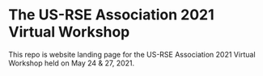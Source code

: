 # The US-RSE Association 2021 Virtual Workshop

This repo is website landing page for the US-RSE Association 2021 Virtual
Workshop held on May 24 & 27, 2021.
